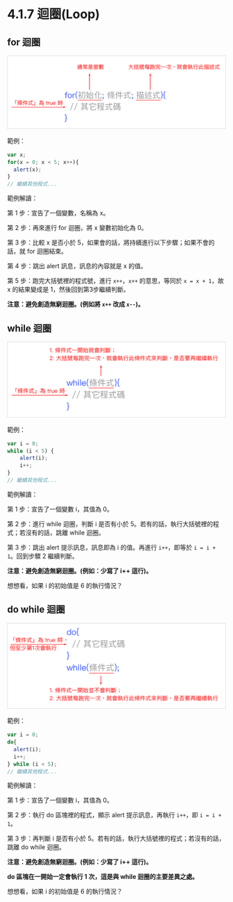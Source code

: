 # 4.1.7 迴圈\(Loop\)

## for 迴圈

![](/assets/loop_for.png)

範例：

```js
var x;
for(x = 0; x < 5; x++){
  alert(x);
}
// 繼續其他程式...
```

範例解讀：

第 1 步：宣告了一個變數，名稱為 x。

第 2 步：再來進行 for 迴圈，將 x 變數初始化為 0。

第 3 步：比較 x 是否小於 5，如果會的話，將持續進行以下步驟；如果不會的話，就 for 迴圈結束。

第 4 步：跳出 alert 訊息，訊息的內容就是 x 的值。

第 5 步：跑完大括號裡的程式號，進行 `x++`，`x++` 的意思，等同於 `x = x + 1`，故 x 的結果變成是 1，然後回到第3步繼續判斷。

**注意：避免創造無窮迴圈。\(例如將 **`x++`** 改成 **`x--`**\)。**

## while 迴圈

![](/assets/loop_while.png)

範例：

```js
var i = 0;
while (i < 5) {
    alert(i);
    i++;
}
// 繼續其他程式...
```

範例解讀：

第 1 步：宣告了一個變數 i，其值為 0。

第 2 步：進行 while 迴圈，判斷 i 是否有小於 5。若有的話，執行大括號裡的程式；若沒有的話，跳離 while 迴圈。

第 3 步：跳出 alert 提示訊息，訊息即為 i 的值。再進行 `i++`，即等於 `i = i + 1`。回到步驟 2 繼續判斷。

**注意：避免創造無窮迴圈。\(例如：少寫了 i++ 這行\)。**

想想看，如果 i 的初始值是 6 的執行情況？

## do while 迴圈

![](/assets/loop_do_while.png)

範例：

```js
var i = 0;
do{
  alert(i);
  i++;
} while (i < 5);
// 繼續其他程式...
```

範例解讀：

第 1 步：宣告了一個變數 i，其值為 0。

第 2 步：執行 do 區塊裡的程式，顯示 alert 提示訊息，再執行 `i++`，即 `i = i + 1`。

第 3 步：再判斷 i 是否有小於 5。若有的話，執行大括號裡的程式；若沒有的話，跳離 do while 迴圈。

**注意：避免創造無窮迴圈。\(例如：少寫了 i++ 這行\)。**

**do 區塊在一開始一定會執行 1 次，這是與 while 迴圈的主要差異之處。**

想想看，如果 i 的初始值是 6 的執行情況？



